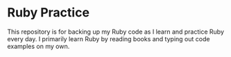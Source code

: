 # Ruby Practice

This repository is for backing up my Ruby code as I learn and practice Ruby every day.
I primarily learn Ruby by reading books and typing out code examples on my own.

